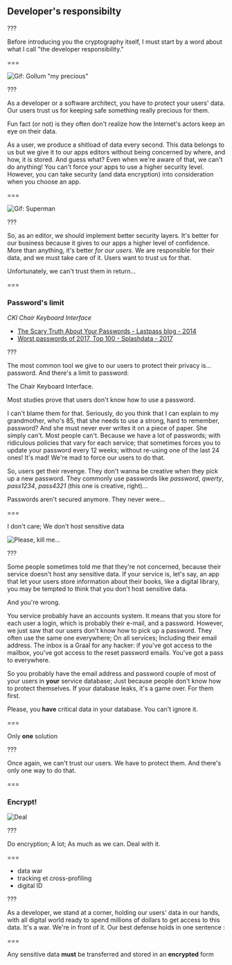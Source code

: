 <!--{section^1:data-breadcrumb="Developer's Responsibility"}-->

<!--{.interleaf}-->
## Developer's responsibilty

???

Before introducing you the cryptography itself, I must start by a word about what I call "the developer responsibility."

===

![Gif: Gollum "my precious"]()

???

As a developer or a software architect, you have to protect your users' data. Our users trust us for keeping safe something really precious for them.

Fun fact (or not) is they often don't realize how the Internet's actors keep an eye on their data.

As a user, we produce a shitload of data every second. This data belongs to us but we give it to our apps editors without being concerned by where, and how, it is stored. And guess what? Even when we're aware of that, we can't do anything! You can't force your apps to use a higher security level. However, you can take security (and data encryption) into consideration when you choose an app.

===

![Gif: Superman]()

???

So, as an editor, we should implement better security layers. It's better for our business because it gives to our apps a higher level of confidence. More than anything, it's better _for our users_. We are responsible for their data, and we must take care of it. Users want to trust us for that.

Unfortunately, we can't trust them in return...

===

### Password's limit

_CKI_ <!--{.fragment.fade-out data-fragment-index="1"}-->
_Chair Keyboard Interface_ <!--{.fragment.fade-in data-fragment-index="1"}-->

- [The Scary Truth About Your Passwords - Lastpass blog - 2014][1.1]
- [Worst passwords of 2017, Top 100 - Splashdata - 2017][1.2]
<!--{ul:.linkrolls}-->

???

The most common tool we give to our users to protect their privacy is... password. And there's a limit to password:

The Chair Keyboard Interface.

Most studies prove that users don't know how to use a password.

I can't blame them for that. Seriously, do you think that I can explain to my grandmother, who's 85, that she needs to use a strong, hard to remember, password? And she must never ever writes it on a piece of paper. She simply can't. Most people can't. Because we have a lot of passwords; with ridiculous policies that vary for each service; that sometimes forces you to update your password every 12 weeks; without re-using one of the last 24 ones! It's mad! We're mad to force our users to do that.

So, users get their revenge. They don't wanna be creative when they pick up a new password. They commonly use passwords like _password_, _qwerty_, _pass1234_, _pass4321_ (this one is creative, right)...

Passwords aren't secured anymore. They never were...

===

I don't care; We don't host sensitive data

![Please, kill me...]()

???

Some people sometimes told me that they're not concerned, because their service doesn't host any sensitive data. If your service is, let's say, an app that let your users store information about their books, like a digital library, you may be tempted to think that you don't host sensitive data.

And you're wrong.

You service probably have an accounts system. It means that you store for each user a login, which is probably their e-mail, and a password. However, we just saw that our users don't know how to pick up a password. They often use the same one everywhere; On all services; Including their email address. The inbox is a Graal for any hacker: if you've got access to the mailbox, you've got access to the reset password emails. You've got a pass to everywhere.

So you probably have the email address and password couple of most of your users in **your** service database; Just because people don't know how to protect themselves. If your database leaks, it's a game over. For them first.

Please, you **have** critical data in your database. You can't ignore it.

===

Only **one** solution

???

Once again, we can't trust our users. We have to protect them. And there's only one way to do that.

===

### Encrypt!

![Deal]()

???

Do encryption; A lot; As much as we can. Deal with it.

===

- data war
- tracking et cross-profiling
- digital ID

???

As a developer, we stand at a corner, holding our users' data in our hands, with all digital world ready to spend millions of dollars to get access to this data. It's a war. We're in front of it. Our best defense holds in one sentence :

===

Any sensitive data **must** be transferred and stored in an **encrypted** form


[1.1]: https://blog.lastpass.com/2014/09/the-scary-truth-about-your-passwords-an-analysis-of-the-gmail-leak.html/
[1.2]: https://13639-presscdn-0-80-pagely.netdna-ssl.com/wp-content/uploads/2017/12/Top-100-Worst-Passwords-of-2017a.pdf
